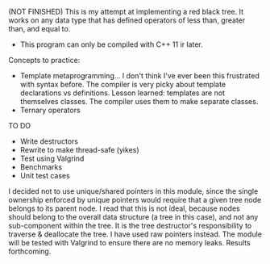 (NOT FINISHED)
This is my attempt at implementing a red black tree. It works on any data type that has defined operators of less than, greater than, and equal to.

- This program can only be compiled with C++ 11 ir later.

Concepts to practice:
- Template metaprogramming... I don't think I've ever been this frustrated with syntax before. The compiler is very picky about template declarations vs definitions. Lesson learned: templates are not themselves classes. The compiler uses them to make separate classes.
- Ternary operators

TO DO
- Write destructors
- Rewrite to make thread-safe (yikes)
- Test using Valgrind
- Benchmarks
- Unit test cases



I decided not to use unique/shared pointers in this module, since the single ownership enforced by unique pointers would require that a given tree node belongs to its parent node.
I read that this is not ideal, because nodes should belong to the overall data structure (a tree in this case), and not any sub-component within the tree. It is the tree destructor's responsibility to traverse & deallocate the tree. I have used raw pointers instead. The module will be tested with Valgrind to ensure there are no memory leaks. Results forthcoming.
